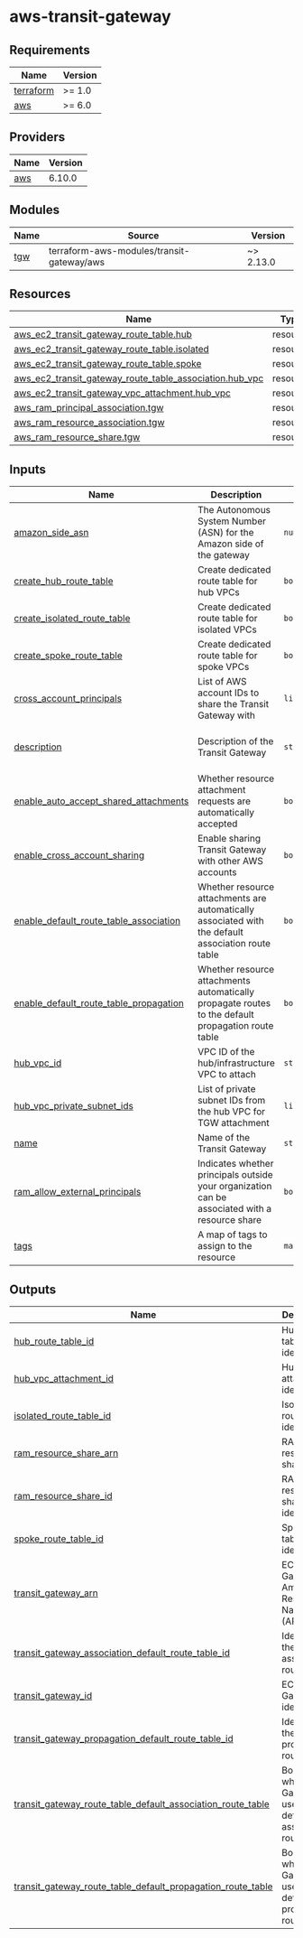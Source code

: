# aws-transit-gateway

<!-- BEGIN_TF_DOCS -->
## Requirements

| Name | Version |
|------|---------|
| <a name="requirement_terraform"></a> [terraform](#requirement\_terraform) | >= 1.0 |
| <a name="requirement_aws"></a> [aws](#requirement\_aws) | >= 6.0 |

## Providers

| Name | Version |
|------|---------|
| <a name="provider_aws"></a> [aws](#provider\_aws) | 6.10.0 |

## Modules

| Name | Source | Version |
|------|--------|---------|
| <a name="module_tgw"></a> [tgw](#module\_tgw) | terraform-aws-modules/transit-gateway/aws | ~> 2.13.0 |

## Resources

| Name | Type |
|------|------|
| [aws_ec2_transit_gateway_route_table.hub](https://registry.terraform.io/providers/hashicorp/aws/latest/docs/resources/ec2_transit_gateway_route_table) | resource |
| [aws_ec2_transit_gateway_route_table.isolated](https://registry.terraform.io/providers/hashicorp/aws/latest/docs/resources/ec2_transit_gateway_route_table) | resource |
| [aws_ec2_transit_gateway_route_table.spoke](https://registry.terraform.io/providers/hashicorp/aws/latest/docs/resources/ec2_transit_gateway_route_table) | resource |
| [aws_ec2_transit_gateway_route_table_association.hub_vpc](https://registry.terraform.io/providers/hashicorp/aws/latest/docs/resources/ec2_transit_gateway_route_table_association) | resource |
| [aws_ec2_transit_gateway_vpc_attachment.hub_vpc](https://registry.terraform.io/providers/hashicorp/aws/latest/docs/resources/ec2_transit_gateway_vpc_attachment) | resource |
| [aws_ram_principal_association.tgw](https://registry.terraform.io/providers/hashicorp/aws/latest/docs/resources/ram_principal_association) | resource |
| [aws_ram_resource_association.tgw](https://registry.terraform.io/providers/hashicorp/aws/latest/docs/resources/ram_resource_association) | resource |
| [aws_ram_resource_share.tgw](https://registry.terraform.io/providers/hashicorp/aws/latest/docs/resources/ram_resource_share) | resource |

## Inputs

| Name | Description | Type | Default | Required |
|------|-------------|------|---------|:--------:|
| <a name="input_amazon_side_asn"></a> [amazon\_side\_asn](#input\_amazon\_side\_asn) | The Autonomous System Number (ASN) for the Amazon side of the gateway | `number` | `64512` | no |
| <a name="input_create_hub_route_table"></a> [create\_hub\_route\_table](#input\_create\_hub\_route\_table) | Create dedicated route table for hub VPCs | `bool` | `true` | no |
| <a name="input_create_isolated_route_table"></a> [create\_isolated\_route\_table](#input\_create\_isolated\_route\_table) | Create dedicated route table for isolated VPCs | `bool` | `false` | no |
| <a name="input_create_spoke_route_table"></a> [create\_spoke\_route\_table](#input\_create\_spoke\_route\_table) | Create dedicated route table for spoke VPCs | `bool` | `true` | no |
| <a name="input_cross_account_principals"></a> [cross\_account\_principals](#input\_cross\_account\_principals) | List of AWS account IDs to share the Transit Gateway with | `list(string)` | `[]` | no |
| <a name="input_description"></a> [description](#input\_description) | Description of the Transit Gateway | `string` | `"Transit Gateway for hub-and-spoke networking"` | no |
| <a name="input_enable_auto_accept_shared_attachments"></a> [enable\_auto\_accept\_shared\_attachments](#input\_enable\_auto\_accept\_shared\_attachments) | Whether resource attachment requests are automatically accepted | `bool` | `false` | no |
| <a name="input_enable_cross_account_sharing"></a> [enable\_cross\_account\_sharing](#input\_enable\_cross\_account\_sharing) | Enable sharing Transit Gateway with other AWS accounts | `bool` | `true` | no |
| <a name="input_enable_default_route_table_association"></a> [enable\_default\_route\_table\_association](#input\_enable\_default\_route\_table\_association) | Whether resource attachments are automatically associated with the default association route table | `bool` | `false` | no |
| <a name="input_enable_default_route_table_propagation"></a> [enable\_default\_route\_table\_propagation](#input\_enable\_default\_route\_table\_propagation) | Whether resource attachments automatically propagate routes to the default propagation route table | `bool` | `false` | no |
| <a name="input_hub_vpc_id"></a> [hub\_vpc\_id](#input\_hub\_vpc\_id) | VPC ID of the hub/infrastructure VPC to attach | `string` | `null` | no |
| <a name="input_hub_vpc_private_subnet_ids"></a> [hub\_vpc\_private\_subnet\_ids](#input\_hub\_vpc\_private\_subnet\_ids) | List of private subnet IDs from the hub VPC for TGW attachment | `list(string)` | `[]` | no |
| <a name="input_name"></a> [name](#input\_name) | Name of the Transit Gateway | `string` | n/a | yes |
| <a name="input_ram_allow_external_principals"></a> [ram\_allow\_external\_principals](#input\_ram\_allow\_external\_principals) | Indicates whether principals outside your organization can be associated with a resource share | `bool` | `false` | no |
| <a name="input_tags"></a> [tags](#input\_tags) | A map of tags to assign to the resource | `map(string)` | `{}` | no |

## Outputs

| Name | Description |
|------|-------------|
| <a name="output_hub_route_table_id"></a> [hub\_route\_table\_id](#output\_hub\_route\_table\_id) | Hub route table identifier |
| <a name="output_hub_vpc_attachment_id"></a> [hub\_vpc\_attachment\_id](#output\_hub\_vpc\_attachment\_id) | Hub VPC attachment identifier |
| <a name="output_isolated_route_table_id"></a> [isolated\_route\_table\_id](#output\_isolated\_route\_table\_id) | Isolated route table identifier |
| <a name="output_ram_resource_share_arn"></a> [ram\_resource\_share\_arn](#output\_ram\_resource\_share\_arn) | RAM resource share ARN |
| <a name="output_ram_resource_share_id"></a> [ram\_resource\_share\_id](#output\_ram\_resource\_share\_id) | RAM resource share identifier |
| <a name="output_spoke_route_table_id"></a> [spoke\_route\_table\_id](#output\_spoke\_route\_table\_id) | Spoke route table identifier |
| <a name="output_transit_gateway_arn"></a> [transit\_gateway\_arn](#output\_transit\_gateway\_arn) | EC2 Transit Gateway Amazon Resource Name (ARN) |
| <a name="output_transit_gateway_association_default_route_table_id"></a> [transit\_gateway\_association\_default\_route\_table\_id](#output\_transit\_gateway\_association\_default\_route\_table\_id) | Identifier of the default association route table |
| <a name="output_transit_gateway_id"></a> [transit\_gateway\_id](#output\_transit\_gateway\_id) | EC2 Transit Gateway identifier |
| <a name="output_transit_gateway_propagation_default_route_table_id"></a> [transit\_gateway\_propagation\_default\_route\_table\_id](#output\_transit\_gateway\_propagation\_default\_route\_table\_id) | Identifier of the default propagation route table |
| <a name="output_transit_gateway_route_table_default_association_route_table"></a> [transit\_gateway\_route\_table\_default\_association\_route\_table](#output\_transit\_gateway\_route\_table\_default\_association\_route\_table) | Boolean whether the Gateway uses its default association route table |
| <a name="output_transit_gateway_route_table_default_propagation_route_table"></a> [transit\_gateway\_route\_table\_default\_propagation\_route\_table](#output\_transit\_gateway\_route\_table\_default\_propagation\_route\_table) | Boolean whether the Gateway uses its default propagation route table |
<!-- END_TF_DOCS -->

